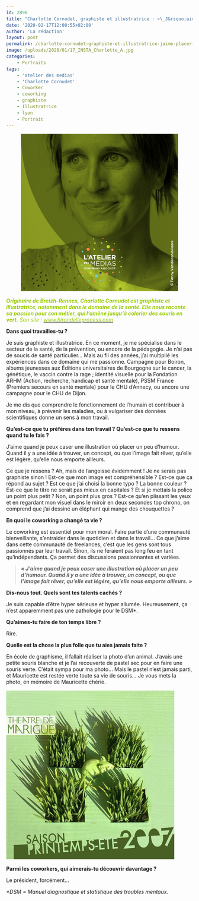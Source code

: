 ```yaml
---
id: 2890
title: "Charlotte Cornudet, graphiste et illustratrice : «\_J&rsquo;aime placer un peu d&rsquo;humour\_»"
date: '2020-02-17T12:00:55+02:00'
author: 'La rédaction'
layout: post
permalink: /charlotte-cornudet-graphiste-et-illustratrice-jaime-placer-un-peu-dhumour/
image: /uploads/2020/01/17_INSTA_Charlotte_A.jpg
categories:
    - Portraits
tags:
    - 'atelier des medias'
    - 'Charlotte Cornudet'
    - Coworker
    - coworking
    - graphiste
    - Illustratrice
    - lyon
    - Portrait
---
```


<figure class="wp-block-image"><img src="/uploads/2020/01/17_INSTA_Charlotte_A.jpg" alt="Illustration"></figure>

*<span style="color: #99cc00;">**Originaire de Breizh-Rennes, Charlotte Cornudet est graphiste et illustratrice, notamment dans le domaine de la santé. Elle nous raconte sa passion pour son métier, qui l’amène jusqu’à colorier des souris en vert.** Son site : </span>[<span style="color: #99cc00;">www.hirondelleprocess.com</span>](https://www.hirondelleproocess.com)*

**Dans quoi travailles-tu ?**

Je suis graphiste et illustratrice. En ce moment, je me spécialise dans le secteur de la santé, de la prévention, ou encore de la pédagogie. Je n’ai pas de soucis de santé particulier… Mais au fil des années, j’ai multiplié les expériences dans ce domaine qui me passionne. Campagne pour Boiron, albums jeunesses aux Éditions universitaires de Bourgogne sur le cancer, la génétique, le vaccin contre la rage ; identité visuelle pour la F­­ondation ARHM (Action, recherche, handicap et santé mentale), PSSM France (Premiers secours en santé mentale) pour le CHU d’Annecy, ou encore une campagne pour le CHU de Dijon.

Je me dis que comprendre le fonctionnement de l’humain et contribuer à mon niveau, à prévenir les maladies, ou à vulgariser des données scientifiques donne un sens à mon travail.

**Qu’est-ce que tu préfères dans ton travail ? Qu’est-ce que tu ressens quand tu le fais ?**

J’aime quand je peux caser une illustration où placer un peu d’humour. Quand il y a une idée à trouver, un concept, ou que l’image fait rêver, qu’elle est légère, qu’elle nous emporte ailleurs.

Ce que je ressens ? Ah, mais de l’angoisse évidemment ! Je ne serais pas graphiste sinon ! Est-ce que mon image est compréhensible ? Est-ce que ça répond au sujet ? Est ce que j’ai choisi la bonne typo ? La bonne couleur ? Est-ce que le titre ne serait pas mieux en capitales ? Et si je mettais la police un point plus petit ? Non, un point plus gros ? Est-ce qu’en plissant les yeux et en regardant mon visuel dans le miroir en deux secondes top chrono, on comprend que j’ai dessiné un éléphant qui mange des chouquettes ?

**En quoi le coworking a changé ta vie ?**

Le coworking est essentiel pour mon moral. Faire partie d’une communauté bienveillante, s’entraider dans le quotidien et dans le travail… Ce que j’aime dans cette communauté de freelances, c’est que les gens sont tous passionnés par leur travail. Sinon, ils ne feraient pas long feu en tant qu’indépendants. Ça permet des discussions passionnantes et variées.

> ***« J’aime quand je peux caser une illustration où placer un peu d’humour. Quand il y a une idée à trouver, un concept, ou que l’image fait rêver, qu’elle est légère, qu’elle nous emporte ailleurs. »***

**Dis-nous tout. Quels sont tes talents cachés ?**

Je suis capable d’être hyper sérieuse et hyper allumée. Heureusement, ça n’est apparemment pas une pathologie pour le DSM\*.

**Qu’aimes-tu faire de ton temps libre ?**

Rire.

**Quelle est la chose la plus folle que tu aies jamais faite ?**

En école de graphisme, il fallait réaliser la photo d’un animal. J’avais une petite souris blanche et je l’ai recouverte de pastel sec pour en faire une souris verte. C’était sympa pour ma photo… Mais le pastel n’est jamais parti, et Mauricette est restée verte toute sa vie de souris… Je vous mets la photo, en mémoire de Mauricette chérie.

![graphisme-9](/uploads/2019/04/graphisme-9.jpg)

**Parmi les coworkers, qui aimerais-tu découvrir davantage ?**

Le président, forcément…

*\*DSM = Manuel diagnostique et statistique des troubles mentaux.*
